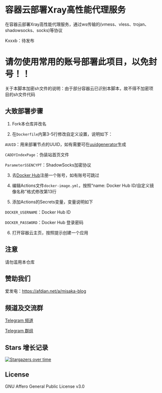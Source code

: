 # 容器云部署Xray高性能代理服务

在容器云部署Xray高性能代理服务，通过ws传输的(vmess、vless、trojan、shadowsocks、socks)等协议

Kxxxb：待发布

# 请勿使用常用的账号部署此项目，以免封号！！

关于本脚本加密sh文件的说明：由于部分容器云已识别本脚本，故不得不加密项目的sh文件代码

## 大致部署步骤

1. Fork本仓库并改名
    
2. 在`Dockerfile`内第3-5行修改自定义设置，说明如下：

`AUUID`：用来部署节点的UUID，如有需要可在[uuidgenerator](https://www.uuidgenerator.net/)生成

`CADDYIndexPage`：伪装站首页文件

`ParameterSSENCYPT`：ShadowSocks加密协议

3. 去[Docker Hub](https://hub.docker.com/)注册一个账号，如有账号可跳过
    
4. 编辑Actions文件`docker-image.yml`，按照“name: Docker Hub ID/自定义镜像名称”格式修改第13行
    
5. 添加Actions的Secrets变量，变量说明如下

`DOCKER_USERNAME`：Docker Hub ID

`DOCKER_PASSWORD`：Docker Hub 登录密码

6. 打开容器云主页，按照提示创建一个应用

## 注意

请勿滥用本仓库

## 赞助我们

爱发电：https://afdian.net/a/misaka-blog

## 频道及交流群

[Telegram 频道](https://t.me/misakablogchannel)

[Telegram 群组](https://t.me/+CLhpemKhaC8wZGIx)

## Stars 增长记录

[![Stargazers over time](https://starchart.cc/blog-misaka/koxray.svg)](https://starchart.cc/blog-misaka/koxray)

## License
GNU Affero General Public License v3.0
